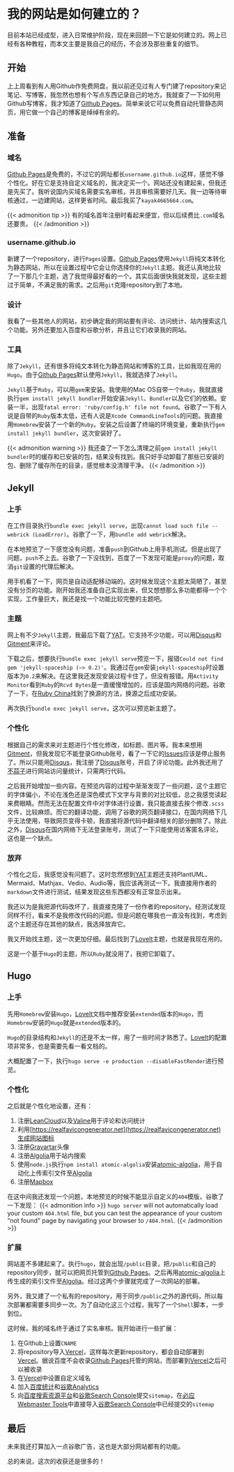 # 我的网站是如何建立的？


目前本站已经成型，进入日常维护阶段，现在来回顾一下它是如何建立的。网上已经有各种教程，而本文主要是我自己的经历，不会涉及那些重复的细节。
<!--more-->

## 开始
上上周看到有人用Github作免费网盘，我以前还见过有人专门建了repository来记笔记、写博客，我忽然也想有个写点东西记录自己的地方。我就查了一下如何用Github写博客，我才知道了[Github Pages](https://pages.github.com)。简单来说它可以免费自动托管静态网页，用它做一个自己的博客是绰绰有余的。

## 准备
### 域名
[Github Pages](https://pages.github.com)是免费的，不过它的网址都长`username.github.io`这样，感觉不够个性化。好在它是支持自定义域名的，我决定买一个。网站还没有建起来，但我还是先买了。我听说国内买域名需要实名审核，并且审核需要好几天。我一边等待审核通过，一边建网站，这样更省时间。最后我买了`kayak4665664.com`。

{{< admonition tip >}}
有的域名首年注册时看起来便宜，但以后续费比`.com`域名还要贵。
{{< /admonition >}}

### username.github.io
新建了一个repository，进行`Pages`设置。[Github Pages](https://pages.github.com)使用`Jekyll`将纯文本转化为静态网站，所以在设置过程中它会让你选择你的`Jekyll`主题。我还认真地比较了一下那几个主题，选了我觉得最好看的一个。其实后面很快我就发现，这些主题过于简单，不满足我的需求。之后用`git`克隆repository到了本地。

### 设计
我看了一些其他人的网站，初步确定我的网站要有评论、访问统计、站内搜索这几个功能。另外还要加入百度和谷歌分析，并且让它们收录我的网站。

### 工具
除了`Jekyll`，还有很多将纯文本转化为静态网站和博客的工具，比如我现在用的`Hugo`。由于[Github Pages](https://pages.github.com)默认使用`Jekyll`，我就选择了`Jekyll`。

`Jekyll`基于`Ruby`，可以用`gem`来安装。我使用的Mac OS自带一个`Ruby`，我就直接执行`gem install jekyll bundler`开始安装`Jekyll`、`Bundler`以及它们的依赖。安装一半，出现`fatal error: 'ruby/config.h' file not found`。谷歌了一下有人说是自带的`Ruby`版本太低，还有人说是`Xcode CommandLineTools`的问题。我直接用`Homebrew`安装了一个新的`Ruby`。安装之后设置了终端的环境变量，重新执行`gem install jekyll bundler`，这次安装好了。

{{< admonition warning >}}
我还查了一下怎么清理之前`gem install jekyll bundler`时的缓存和已安装的包，结果没有找到。我只好手动卸载了那些已安装的包、删除了缓存所在的目录，感觉根本没清理干净。
{{< /admonition >}}

## Jekyll
### 上手
在工作目录执行`bundle exec jekyll serve`，出现`cannot load such file -- webrick (LoadError)`。谷歌了一下，用`bundle add webrick`解决。

在本地预览了一下感觉没有问题，准备`push`到Github上用手机测试。但是出现了问题，`push`不上去。谷歌了一下没找到，百度了一下发现可能是`proxy`的问题，取消`git`设置的代理后解决。

用手机看了一下，网页是自动适配移动端的。这时候发现这个主题太简陋了，甚至没有分页的功能。刚开始我还准备自己实现出来，但又想想那么多功能都得一个个实现，工作量巨大，我还是找一个功能比较完整的主题吧。

### 主题
网上有不少`Jekyll`主题，我最后下载了[YAT](https://github.com/jeffreytse/jekyll-theme-yat)。它支持不少功能，可以用[Disqus](Disqus.com)和[Gitment](https://github.com/imsun/gitment)来评论。

下载之后，想要执行`bundle exec jekyll serve`预览一下，报错`Could not find gem 'jekyll-spaceship (~> 0.2)'`。我通过在`gem`安装`jekyll-spaceship`时设置版本为`0.2`来解决。在这里我还发现安装过程卡住了，但没有报错。用`Activity Monitor`看到`Ruby`的`Rcvd Bytes`是一直缓慢增加的，应该是国内网络的问题。谷歌了一下，在[Ruby China](https://gems.ruby-china.com)找到了换源的方法，换源之后成功安装。

再次执行`bundle exec jekyll serve`，这次可以预览新主题了。

### 个性化
根据自己的需求来对主题进行个性化修改，如标题、图片等。我本来想用[Gitment](https://github.com/imsun/gitment)，但我发现它不能登录Github账号，看了一下它的[Issues](https://github.com/imsun/gitment/issues)应该是停止服务了。所以只能用[Disqus](Disqus.com)，我注册了[Disqus](Disqus.com)账号，开启了评论功能。此外我还用了[不蒜子](http://busuanzi.ibruce.info)进行网站访问量统计，只需两行代码。

之后我开始增加一些内容。在预览内容的过程中渐渐发现了一些问题，这个主题它的字体偏小，不论在浅色还是深色模式下文字与背景的对比较低，总之我感觉读起来费眼睛。然而无法在配置文件中对字体进行设置，我只能直接去挨个修改`.scss`文件，比较麻烦。而它的翻译功能，调用了谷歌的网页翻译接口，在国内网络下几乎无法使用，导致网页变得卡顿，我直接将源代码中翻译相关的部分删除了。除此之外，[Disqus](Disqus.com)在国内网络下无法登录账号，测试了一下只能使用访客匿名评论，这也是一个缺点。

### 放弃
个性化之后，我感觉没有问题了。这时忽然想到[YAT](https://github.com/jeffreytse/jekyll-theme-yat)主题还支持PlantUML、Mermaid、Mathjax、Vedio、Audio等，我应该再测试一下。我直接用作者的`markdown`文件进行测试，结果发现这些东西都没有正常显示出来。

我还以为是我把源代码改坏了，我直接克隆了一份作者的repository。经测试发现同样不行，看来不是我修改代码的问题。但是问题在哪我也一直没有找到，考虑到这个主题还存在其他的缺点，我选择放弃它。

我又开始找主题，这一次更加仔细。最后找到了[LoveIt](https://github.com/dillonzq/LoveIt)主题，也就是我现在用的。

这是一个基于`Hugo`的主题，所以`Ruby`就没用了，我把它卸载了。

## Hugo
### 上手
先用`Homebrew`安装`Hugo`，[LoveIt](https://github.com/dillonzq/LoveIt)文档中推荐安装`extended`版本的`Hugo`，而`Homebrew`安装的`Hugo`就是`extended`版本的。

`Hugo`的目录结构和`Jekyll`的还是不太一样，用了一些时间才熟悉了。[LoveIt](https://github.com/dillonzq/LoveIt)的配置项非常多，也是需要先看一看文档的。

大概配置了一下，执行`hugo serve -e production --disableFastRender`进行预览。

### 个性化
之后就是个性化地设置，还有：
1. 注册[LeanCloud](https://www.leancloud.cn)以及[Valine](https://valine.js.org)用于评论和访问统计
2. 利用[https://realfavicongenerator.net](https://realfavicongenerator.net)生成网站图标
3. 注册[Gravartar](http://Gravatar.com)头像
4. 注册[Algolia](https://www.algolia.com)用于站内搜索
5. 使用`node.js`执行`npm install atomic-algolia`安装[atomic-algolia](https://github.com/chrisdmacrae/atomic-algolia)，用于自动化上传索引文件至[Algolia](https://www.algolia.com)
6. 注册[Mapbox](https://www.mapbox.com)

在这中间我还发现一个问题，本地预览的时候不能显示自定义的`404`模版，谷歌了一下发现：
{{< admonition info >}}
`hugo server` will not automatically load your custom `404.html` file, but you can test the appearance of your custom “not found” page by navigating your browser to `/404.html`.
{{< /admonition >}}

### 扩展
网站差不多建起来了。执行`hugo`，就会出现`/public`目录，把`/public`和自己的repository同步，就可以把网页托管到[Github Pages](https://pages.github.com)。之后再用[atomic-algolia](https://github.com/chrisdmacrae/atomic-algolia)上传生成的索引文件至[Algolia](https://www.algolia.com)。经过这两个步骤就完成了一次网站的部署。

另外，我又建了一个私有的repository，用于同步`/public`之外的源代码，所以每次部署都需要多同步一次。为了自动化这三个过程，我写了一个`Shell`脚本，一步到位。

这时候，我的域名终于通过了实名审核。我开始进行一些扩展：
1. 在Github上设置`CNAME`
2. 将repository导入[Vercel](https://vercel.com/)，这样每次更新repository，都会自动部署到[Vercel](https://vercel.com/)。据说百度不会收录[Github Pages](https://pages.github.com)托管的网站，而部署到[Vercel](https://vercel.com/)之后可以被收录
3. 在[Vercel](https://vercel.com/)中设置自定义域名
4. 加入[百度统计](https://tongji.baidu.com/)和[谷歌Analytics](https://analytics.google.com/)
5. 向[百度搜索资源平台](https://ziyuan.baidu.com/)和[谷歌Search Console](https://search.google.com)提交`sitemap`，在[必应Webmaster Tools](https://www.bing.com/webmasters/)中直接导入[谷歌Search Console](https://search.google.com)中已经提交的`sitemap`

## 最后
未来我还打算加入一点谷歌广告，这也是大部分网站都有的功能。

总的来说，这次的收获还是很多的！
